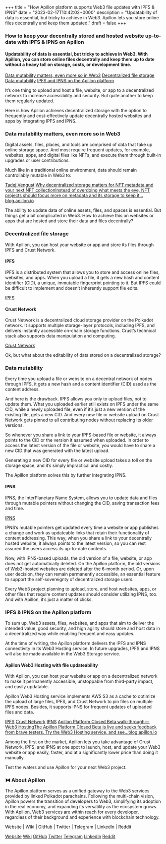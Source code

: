 +++
title = "How Apillon platform supports Web3 file updates with IPFS & IPNS"
date = "2023-02-17T10:42:02+0000"
description = "Updatability of data is essential, but tricky to achieve in Web3. Apillon lets you store online files decentrally and keep them updated."
draft = false
+++

### How to keep your decentrally stored and hosted website up-to-date with IPFS & IPNS on Apillon


#### Updatability of data is essential, but tricky to achieve in Web3. With Apillon, you can store online files decentrally and keep them up to date without a heavy toll on storage, costs, or development time.

[Data mutability matters, even more so in Web3](#3f4a)
[Decentralized file storage](#e857)
[Data mutability](#406b)
[IPFS and IPNS on the Apillon platform](#6adb)

It’s one thing to upload and host a file, website, or app to a decentralized network to increase accessibility and security. But quite another to keep them regularly updated.


Here is how Apillon achieves decentralized storage with the option to frequently and cost-effectively update decentrally hosted websites and apps by integrating IPFS and IPNS.


### Data mutability matters, even more so in Web3


Digital assets, files, places, and tools are comprised of data that take up online storage space. And most require frequent updates, for example, websites, apps, and digital files like NFTs, and execute them through built-in upgrades or user contributions.


Much like in a traditional online environment, data should remain controllably mutable in Web3 to:

[Tadej Vengust](https://medium.com/u/cb13ee9d721d)
[Why decentralized storage matters for NFT metadata and your next NFT collectionInstead of overdoing what meets the eye, NFT projects should focus more on metadata and its storage to keep it…blog.apillon.io](https://blog.apillon.io/why-decentralized-storage-matters-for-nft-metadata-and-your-next-nft-collection-b7b90fc3762)

The ability to update data of online assets, files, and spaces is essential. But things get a bit complicated in Web3. How to achieve this on websites or apps that are hosted and store their data and files decentrally?


### Decentralized file storage


With Apillon, you can host your website or app and store its files through IPFS and Crust Network.


#### IPFS


IPFS is a distributed system that allows you to store and access online files, websites, and apps. When you upload a file, it gets a new hash and content identifier (CID), a unique, immutable fingerprint pointing to it. But IPFS could be difficult to implement and doesn’t inherently support file edits.

[IPFS](https://ipfs.tech/)

#### Crust Network


Crust Network is a decentralized cloud storage provider on the Polkadot network. It supports multiple storage-layer protocols, including IPFS, and delivers instantly accessible on-chain storage functions. Crustʼs technical stack also supports data manipulation and computing.

[Crust Network](https://crust.network/)

Ok, but what about the editability of data stored on a decentralized storage?


### Data mutability


Every time you upload a file or website on a decentral network of nodes through IPFS, it gets a new hash and a content identifier (CID) used as the content address.


And here is the drawback. IPFS allows you only to upload files, not to update them. What you uploaded earlier still exists on IPFS under the same CID, while a newly uploaded file, even if it’s just a new version of the existing file, gets a new CID. And every new file or website upload on Crust Network gets pinned to all contributing nodes without replacing its older versions.


So whenever you share a link to your IPFS-based file or website, it always points to the CID or the version it assumed when uploaded. In order to access the latest version of the file or website, you would have to share a new CID that was generated with the latest upload.


Generating a new CID for every file or website upload takes a toll on the storage space, and it’s simply impractical and costly.


The Apillon platform solves this by further integrating IPNS.


#### IPNS


IPNS, the InterPlanetary Name System, allows you to update data and files through mutable pointers without changing the CID, saving transaction fees and time.

[IPNS](https://docs.ipfs.tech/concepts/ipns/)

IPNS’s mutable pointers get updated every time a website or app publishes a change and work as updateable links that retain their functionality of content addressing. This way, when you share a link to your decentrally hosted website, it always points to the latest version, so you can rest assured the users access its up-to-date contents.


Now, with IPNS-based uploads, the old version of a file, website, or app does not get automatically deleted. On the Apillon platform, the old versions of Web3-hosted websites are deleted after the 6-month period. Or, upon user decision, they can remain permanently accessible, an essential feature to support the self-sovereignty of decentralized storage users.


Every Web3 project planning to upload, store, and host websites, apps, or other files that require content updates should consider utilizing IPNS, too. And with Apillon, it’s just a matter of clicks.


### IPFS & IPNS on the Apillon platform


To sum up, Web3 assets, files, websites, and apps that aim to deliver the intended value, good security, and high agility should store and host data in a decentralized way while enabling frequent and easy updates.


At the time of writing, the Apillon platform delivers the IPFS and IPNS connectivity in its Web3 Hosting service. In future upgrades, IPFS and IPNS will also be made available in the Web3 Storage service.


#### Apillon Web3 Hosting with file updateability


With Apillon, you can host your website or app on a decentralized network to make it permanently accessible, unstoppable from third-party impact, and easily updatable.


Apillon Web3 Hosting service implements AWS S3 as a cache to optimize the upload of large files, IPFS, and Crust Network to pin files on multiple IPFS nodes. Besides, it supports IPNS for frequent updates of uploaded files and data.

[IPFS](https://ipfs.tech/)
[Crust Network](https://crust.network/)
[IPNS](https://docs.ipfs.tech/concepts/ipns/)
[Apillon Platform Closed Beta walk-through — Web3 HostingThe Apillon Platform Closed Beta is live and seeks feedback from brave testers. Try the Web3 Hosting service, and see…blog.apillon.io](https://blog.apillon.io/apillon-platform-closed-beta-walk-through-web3-hosting-78cc23dee9e5)

Among the first on the market, Apillon lets you take advantage of Crust Network, IPFS, and IPNS at one spot to launch, host, and update your Web3 website or app easily, faster, and at a significantly lower price than doing it manually.


Test the waters and use Apillon for your next Web3 project.


### ⧓ About Apillon


The Apillon platform serves as a unified gateway to the Web3 services provided by linked Polkadot parachains. Following the multi-chain vision, Apillon powers the transition of developers to Web3, simplifying its adoption in the real economy, and expanding its versatility as the ecosystem grows. With Apillon, Web3 services are within reach for every developer, regardless of their background and experience with blockchain technology.


Website | Wiki | GitHub | Twitter | Telegram | LinkedIn | Reddit

[Website](https://apillon.io/)
[Wiki](https://wiki.apillon.io/)
[GitHub](https://github.com/Apillon-web3)
[Twitter](https://twitter.com/apillon)
[Telegram](https://t.me/Apillon_io)
[LinkedIn](https://www.linkedin.com/company/apillon/)
[Reddit](https://www.reddit.com/r/apillon/)